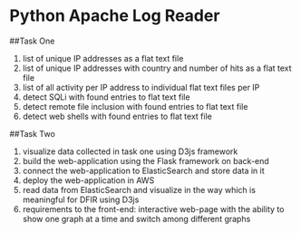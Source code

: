 # Python Apache Log Reader

##Task One
1. list of unique IP addresses as a flat text file
2. list of unique IP addresses with country and number of hits as a flat text file 
3. list of all activity per IP address to individual flat text files per IP
4. detect SQLi with found entries to flat text file
5. detect remote file inclusion with found entries to flat text file
6. detect web shells with found entries to flat text file

##Task Two
1. visualize data collected in task one using D3js framework
2. build the web-application using the Flask framework on back-end
3. connect the web-application to ElasticSearch and store data in it
4. deploy the web-application in AWS
5. read data from ElasticSearch and visualize in the way which is meaningful for DFIR using D3js
6. requirements to the front-end: interactive web-page with the ability to show one graph at a time and switch among different graphs

